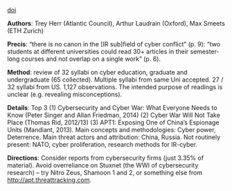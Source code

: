 [doi](https://doi.org/10.1080/15512169.2020.1729166)

**Authors**: Trey Herr (Atlantic Council), Arthur Laudrain (Oxford), Max Smeets (ETH Zurich)

**Precis**: “there is no canon in the [IR sub]field of cyber conflict” (p. 9):  “two students at different universities could read 30+ articles in their semester-long courses and not overlap on a single work” (p. 6). 

**Method**: review of 32 syllabi on cyber education, graduate and undergraduate (65 collected). Multiple syllabi from same Uni accepted. 27 / 32 syllabi from US. 1,127 observations. The intended purpose of readings is unclear (e.g. revealing misconceptions).

**Details**: Top 3 (1) Cybersecurity and Cyber War: What Everyone Needs to Know (Peter Singer and Allan Friedman, 2014) (2) Cyber War Will Not Take Place (Thomas Rid, 2012/13) (3) APT1: Exposing One of China’s Espionage Units (Mandiant, 2013). Main concepts and methodologies: Cyber power, Deterrence. Main threat actors and attribution: China, Russia. Not routinely present: NATO, cyber proliferation, research methods for IR-cyber.

**Directions**: Consider reports from cybersecurity firms (just 3.35% of material). Avoid overreliance on Stuxnet (the WWI of cybersecurity research) – try Nitro Zeus, Shamoon 1 and 2, or something else from http://apt.threattracking.com.